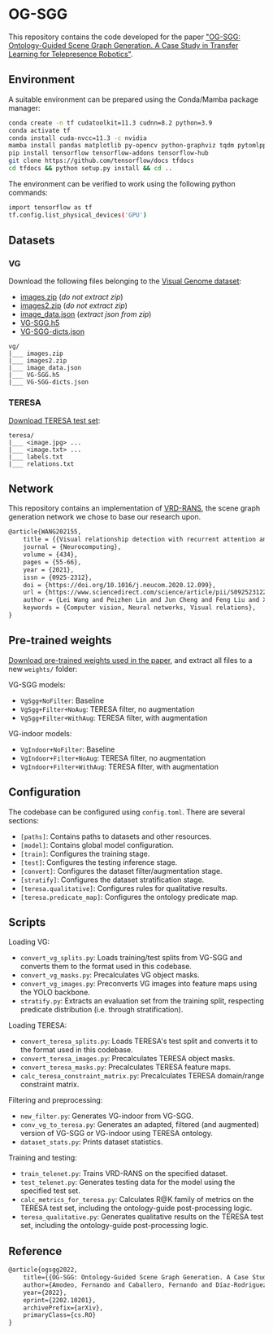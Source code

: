 # OG-SGG

This repository contains the code developed for the paper
["OG-SGG: Ontology-Guided Scene Graph Generation. A Case Study in Transfer Learning for Telepresence Robotics"](https://arxiv.org/abs/2202.10201).

## Environment

A suitable environment can be prepared using the Conda/Mamba package manager:

```bash
conda create -n tf cudatoolkit=11.3 cudnn=8.2 python=3.9
conda activate tf
conda install cuda-nvcc=11.3 -c nvidia
mamba install pandas matplotlib py-opencv python-graphviz tqdm pytomlpp -c conda-forge
pip install tensorflow tensorflow-addons tensorflow-hub
git clone https://github.com/tensorflow/docs tfdocs
cd tfdocs && python setup.py install && cd ..
```

The environment can be verified to work using the following python commands:

```bash
import tensorflow as tf
tf.config.list_physical_devices('GPU')
```

## Datasets

### VG

Download the following files belonging to the [Visual Genome dataset](https://visualgenome.org/api/v0/api_home.html):

- [images.zip](https://cs.stanford.edu/people/rak248/VG_100K_2/images.zip) (*do not extract zip*)
- [images2.zip](https://cs.stanford.edu/people/rak248/VG_100K_2/images2.zip) (*do not extract zip*)
- [image_data.json](https://visualgenome.org/static/data/dataset/image_data.json.zip) (*extract json from zip*)
- [VG-SGG.h5](http://svl.stanford.edu/projects/scene-graph/dataset/VG-SGG.h5)
- [VG-SGG-dicts.json](http://svl.stanford.edu/projects/scene-graph/dataset/VG-SGG-dicts.json)

```
vg/
|___ images.zip
|___ images2.zip
|___ image_data.json
|___ VG-SGG.h5
|___ VG-SGG-dicts.json
```

### TERESA

[Download TERESA test set](https://robotics.upo.es/~famozur/ogsgg/ogsgg-teresa.zip):

```
teresa/
|___ <image.jpg> ...
|___ <image.txt> ...
|___ labels.txt
|___ relations.txt
```

## Network

This repository contains an implementation of [VRD-RANS](https://www.sciencedirect.com/science/article/pii/S0925231220320117), the scene graph generation network we chose to base our research upon.

```tex
@article{WANG202155,
	title = {{Visual relationship detection with recurrent attention and negative sampling}},
	journal = {Neurocomputing},
	volume = {434},
	pages = {55-66},
	year = {2021},
	issn = {0925-2312},
	doi = {https://doi.org/10.1016/j.neucom.2020.12.099},
	url = {https://www.sciencedirect.com/science/article/pii/S0925231220320117},
	author = {Lei Wang and Peizhen Lin and Jun Cheng and Feng Liu and Xiaoliang Ma and Jianqin Yin},
	keywords = {Computer vision, Neural networks, Visual relations},
}
```

## Pre-trained weights

[Download pre-trained weights used in the paper](https://robotics.upo.es/~famozur/ogsgg/ogsgg-weights.zip), and extract all files to a new `weights/` folder:

VG-SGG models:

- `VgSgg+NoFilter`: Baseline
- `VgSgg+Filter+NoAug`: TERESA filter, no augmentation
- `VgSgg+Filter+WithAug`: TERESA filter, with augmentation

VG-indoor models:

- `VgIndoor+NoFilter`: Baseline
- `VgIndoor+Filter+NoAug`: TERESA filter, no augmentation
- `VgIndoor+Filter+WithAug`: TERESA filter, with augmentation

## Configuration

The codebase can be configured using `config.toml`. There are several sections:

- `[paths]`: Contains paths to datasets and other resources.
- `[model]`: Contains global model configuration.
- `[train]`: Configures the training stage.
- `[test]`: Configures the testing inference stage.
- `[convert]`: Configures the dataset filter/augmentation stage.
- `[stratify]`: Configures the dataset stratification stage.
- `[teresa.qualitative]`: Configures rules for qualitative results.
- `[teresa.predicate_map]`: Configures the ontology predicate map.

## Scripts

Loading VG:

- `convert_vg_splits.py`: Loads training/test splits from VG-SGG and converts them to the format used in this codebase.
- `convert_vg_masks.py`: Precalculates VG object masks.
- `convert_vg_images.py`: Preconverts VG images into feature maps using the YOLO backbone.
- `stratify.py`: Extracts an evaluation set from the training split, respecting predicate distribution (i.e. through stratification).

Loading TERESA:

- `convert_teresa_splits.py`: Loads TERESA's test split and converts it to the format used in this codebase.
- `convert_teresa_images.py`: Precalculates TERESA object masks.
- `convert_teresa_masks.py`: Precalculates TERESA feature maps.
- `calc_teresa_constraint_matrix.py`: Precalculates TERESA domain/range constraint matrix.

Filtering and preprocessing:

- `new_filter.py`: Generates VG-indoor from VG-SGG.
- `conv_vg_to_teresa.py`: Generates an adapted, filtered (and augmented) version of VG-SGG or VG-indoor using TERESA ontology.
- `dataset_stats.py`: Prints dataset statistics.

Training and testing:

- `train_telenet.py`: Trains VRD-RANS on the specified dataset.
- `test_telenet.py`: Generates testing data for the model using the specified test set.
- `calc_metrics_for_teresa.py`: Calculates R@K family of metrics on the TERESA test set, including the ontology-guide post-processing logic.
- `teresa_qualitative.py`: Generates qualitative results on the TERESA test set, including the ontology-guide post-processing logic.

## Reference

```tex
@article{ogsgg2022,
	title={{OG-SGG: Ontology-Guided Scene Graph Generation. A Case Study in Transfer Learning for Telepresence Robotics}},
	author={Amodeo, Fernando and Caballero, Fernando and Díaz-Rodriguez, Natalia and Merino, Luis},
	year={2022},
	eprint={2202.10201},
	archivePrefix={arXiv},
	primaryClass={cs.RO}
}
```
